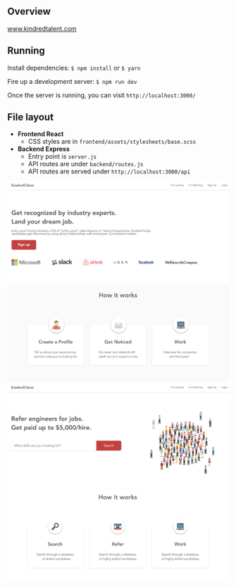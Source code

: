 ## Overview

www.kindredtalent.com

## Running

Install dependencies: `$ npm install` or `$ yarn`

Fire up a development server: `$ npm run dev`

Once the server is running, you can visit `http://localhost:3000/`

## File layout

- **Frontend React**
    <!-- - The top level application Container is in `frontend/containers/AppContainer.js` -->
    - CSS styles are in `frontend/assets/stylesheets/base.scss`
- **Backend Express**
    - Entry point is `server.js`
    - API routes are under `backend/routes.js`
    - API routes are served under `http://localhost:3000/api`

<img src="./readme-images/candidate-top.png" alt="cand">
<img src="./readme-images/candidate-bottom.png" alt="cand">
<img src="./readme-images/referrer-top.png" alt="ref">
<img src="./readme-images/referrer-bottom.png" alt="ref">
